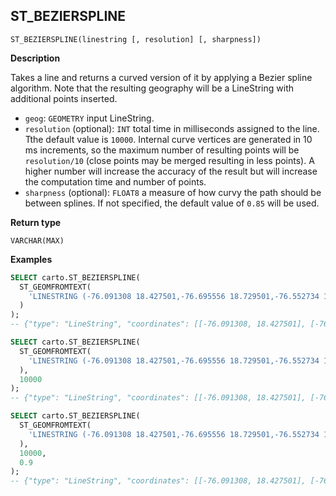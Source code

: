 ## ST_BEZIERSPLINE

```sql:signature
ST_BEZIERSPLINE(linestring [, resolution] [, sharpness])
```

**Description**

Takes a line and returns a curved version of it by applying a Bezier spline algorithm. Note that the resulting geography will be a LineString with additional points inserted.

* `geog`: `GEOMETRY` input LineString.
* `resolution` (optional): `INT` total time in milliseconds assigned to the line. Tthe default value is `10000`. Internal curve vertices are generated in 10 ms increments, so the maximum number of resulting points will be `resolution/10` (close points may be merged resulting in less points). A higher number will increase the accuracy of the result but will increase the computation time and number of points.
* `sharpness` (optional): `FLOAT8` a measure of how curvy the path should be between splines. If not specified, the default value of `0.85` will be used.

**Return type**

`VARCHAR(MAX)`

**Examples**

```sql
SELECT carto.ST_BEZIERSPLINE(
  ST_GEOMFROMTEXT(
    'LINESTRING (-76.091308 18.427501,-76.695556 18.729501,-76.552734 19.40443,-74.61914 19.134789,-73.652343 20.07657,-73.157958 20.210656)'
  )
);
-- {"type": "LineString", "coordinates": [[-76.091308, 18.427501], [-76.09134585033101, 18.427508082543092], ...
```

```sql
SELECT carto.ST_BEZIERSPLINE(
  ST_GEOMFROMTEXT(
    'LINESTRING (-76.091308 18.427501,-76.695556 18.729501,-76.552734 19.40443,-74.61914 19.134789,-73.652343 20.07657,-73.157958 20.210656)'
  ),
  10000
);
-- {"type": "LineString", "coordinates": [[-76.091308, 18.427501], [-76.09134585033101, 18.427508082543092], ...
```

```sql
SELECT carto.ST_BEZIERSPLINE(
  ST_GEOMFROMTEXT(
    'LINESTRING (-76.091308 18.427501,-76.695556 18.729501,-76.552734 19.40443,-74.61914 19.134789,-73.652343 20.07657,-73.157958 20.210656)'
  ),
  10000,
  0.9
);
-- {"type": "LineString", "coordinates": [[-76.091308, 18.427501], [-76.09134541990707, 18.42750717125151], ...
```
